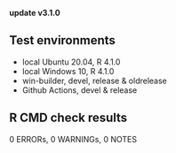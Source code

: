 **update v3.1.0**

## Test environments
* local Ubuntu 20.04, R 4.1.0
* local Windows 10, R 4.1.0
* win-builder, devel, release & oldrelease
* Github Actions, devel & release

## R CMD check results
0 ERRORs, 0 WARNINGs, 0 NOTES



